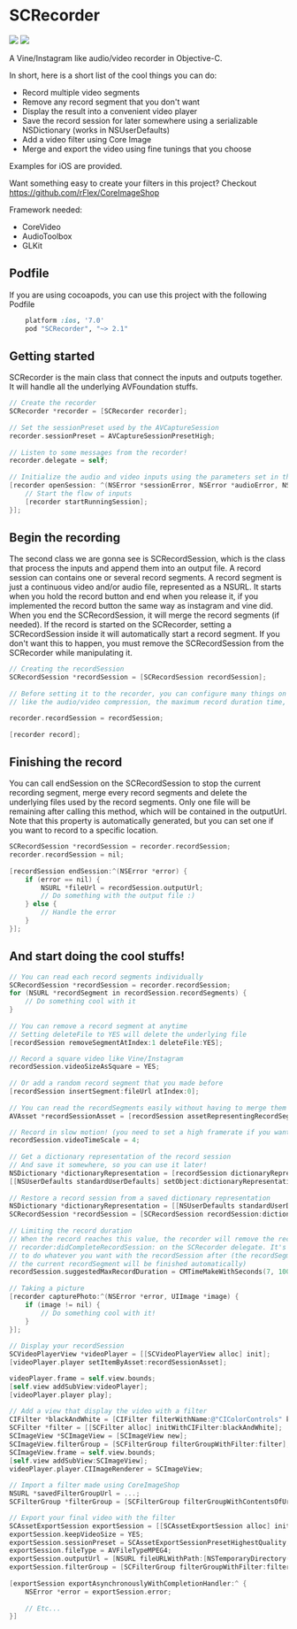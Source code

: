 SCRecorder
===============

![](screenshot_1.png)     ![](screenshot_2.png)

A Vine/Instagram like audio/video recorder in Objective-C.

In short, here is a short list of the cool things you can do:
- Record multiple video segments
- Remove any record segment that you don't want
- Display the result into a convenient video player
- Save the record session for later somewhere using a serializable NSDictionary (works in NSUserDefaults)
- Add a video filter using Core Image
- Merge and export the video using fine tunings that you choose


Examples for iOS are provided.

Want something easy to create your filters in this project? Checkout https://github.com/rFlex/CoreImageShop

Framework needed:
- CoreVideo
- AudioToolbox
- GLKit

Podfile
----------------

If you are using cocoapods, you can use this project with the following Podfile

```ruby
	platform :ios, '7.0'
	pod "SCRecorder", "~> 2.1"
```

Getting started
----------------

SCRecorder is the main class that connect the inputs and outputs together. It will handle all the underlying AVFoundation stuffs.

```objective-c
// Create the recorder
SCRecorder *recorder = [SCRecorder recorder];
	
// Set the sessionPreset used by the AVCaptureSession
recorder.sessionPreset = AVCaptureSessionPresetHigh;
	
// Listen to some messages from the recorder!
recorder.delegate = self;
	
// Initialize the audio and video inputs using the parameters set in the SCRecorder
[recorder openSession: ^(NSError *sessionError, NSError *audioError, NSError *videoError, NSError *photoError) {
	// Start the flow of inputs
	[recorder startRunningSession];
}];
```
	
Begin the recording
--------------------

The second class we are gonna see is SCRecordSession, which is the class that process the inputs and append them into an output file. A record session can contains one or several record segments. A record segment is just a continuous video and/or audio file, represented as a NSURL. It starts when you hold the record button and end when you release it, if you implemented the record button the same way as instagram and vine did. When you end the SCRecordSession, it will merge the record segments (if needed). If the record is started on the SCRecorder, setting a SCRecordSession inside it will automatically start a record segment. If you don't want this to happen, you must remove the SCRecordSession from the SCRecorder while manipulating it.

```objective-c
// Creating the recordSession
SCRecordSession *recordSession = [SCRecordSession recordSession];
	
// Before setting it to the recorder, you can configure many things on the recordSession,
// like the audio/video compression, the maximum record duration time, the output file url...

recorder.recordSession = recordSession;
	
[recorder record];
```	

Finishing the record
---------------------

You can call endSession on the SCRecordSession to stop the current recording segment, merge every record segments and delete the underlying files used by the record segments. Only one file will be remaining after calling this method, which will be contained in the outputUrl. Note that this property is automatically generated, but you can set one if you want to record to a specific location.

```objective-c
SCRecordSession *recordSession = recorder.recordSession;
recorder.recordSession = nil;
	
[recordSession endSession:^(NSError *error) {
	if (error == nil) {
		NSURL *fileUrl = recordSession.outputUrl;
		// Do something with the output file :)
	} else {
		// Handle the error
	}
}];
```	

And start doing the cool stuffs!
---------------------------------

```objective-c
// You can read each record segments individually
SCRecordSession *recordSession = recorder.recordSession;
for (NSURL *recordSegment in recordSession.recordSegments) {
	// Do something cool with it
}
	
// You can remove a record segment at anytime
// Setting deleteFile to YES will delete the underlying file
[recordSession removeSegmentAtIndex:1 deleteFile:YES];

// Record a square video like Vine/Instagram
recordSession.videoSizeAsSquare = YES;
	
// Or add a random record segment that you made before
[recordSession insertSegment:fileUrl atIndex:0];
	
// You can read the recordSegments easily without having to merge them
AVAsset *recordSessionAsset = [recordSession assetRepresentingRecordSegments];

// Record in slow motion! (you need to set a high framerate if you want the video to appear smooth :) )
recordSession.videoTimeScale = 4;
	
// Get a dictionary representation of the record session
// And save it somewhere, so you can use it later!
NSDictionary *dictionaryRepresentation = [recordSession dictionaryRepresentation];
[[NSUserDefaults standardUserDefaults] setObject:dictionaryRepresentation forKey:@"RecordSession"];
	
// Restore a record session from a saved dictionary representation
NSDictionary *dictionaryRepresentation = [[NSUserDefaults standardUserDefaults] objectForKey:@"RecordSession"];
SCRecordSession *recordSession = [SCRecordSession recordSession:dictionaryRepresentation];
	
// Limiting the record duration
// When the record reaches this value, the recorder will remove the recordSession and call
// recorder:didCompleteRecordSession: on the SCRecorder delegate. It's up to you
// to do whatever you want with the recordSession after (the recordSegments won't be merge nor deleted, but
// the current recordSegment will be finished automatically)
recordSession.suggestedMaxRecordDuration = CMTimeMakeWithSeconds(7, 10000);
	
// Taking a picture
[recorder capturePhoto:^(NSError *error, UIImage *image) {
	if (image != nil) {
		// Do something cool with it!
	}
}];
	
// Display your recordSession
SCVideoPlayerView *videoPlayer = [[SCVideoPlayerView alloc] init];
[videoPlayer.player setItemByAsset:recordSessionAsset];

videoPlayer.frame = self.view.bounds;
[self.view addSubView:videoPlayer];
[videoPlayer.player play];
	
// Add a view that display the video with a filter
CIFilter *blackAndWhite = [CIFilter filterWithName:@"CIColorControls" keysAndValues:@"inputBrightness", @0.0, @"inputContrast", @1.1, @"inputSaturation", @0.0, nil];
SCFilter *filter = [[SCFilter alloc] initWithCIFilter:blackAndWhite];
SCImageView *SCImageView = [SCImageView new];
SCImageView.filterGroup = [SCFilterGroup filterGroupWithFilter:filter];
SCImageView.frame = self.view.bounds;
[self.view addSubView:SCImageView];
videoPlayer.player.CIImageRenderer = SCImageView;
	
// Import a filter made using CoreImageShop
NSURL *savedFilterGroupUrl = ...;
SCFilterGroup *filterGroup = [SCFilterGroup filterGroupWithContentsOfUrl:savedFilterGroupUrl];

// Export your final video with the filter
SCAssetExportSession exportSession = [[SCAssetExportSession alloc] initWithAsset:recordSessionAsset];
exportSession.keepVideoSize = YES;
exportSession.sessionPreset = SCAssetExportSessionPresetHighestQuality;
exportSession.fileType = AVFileTypeMPEG4;
exportSession.outputUrl = [NSURL fileURLWithPath:[NSTemporaryDirectory() stringByAppendingString:@"_output.mp4"]];
exportSession.filterGroup = [SCFilterGroup filterGroupWithFilter:filter];
	
[exportSession exportAsynchronouslyWithCompletionHandler:^ {
	NSError *error = exportSession.error;
		
	// Etc...
}]
```
